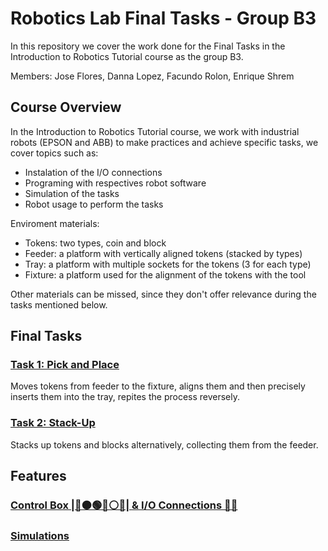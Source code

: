 # Robotics Lab Final Tasks - Group B3
In this repository we cover the work done for the Final Tasks in the Introduction to Robotics Tutorial course as the group B3.

Members: Jose Flores, Danna Lopez, Facundo Rolon, Enrique Shrem

## Course Overview
In the Introduction to Robotics Tutorial course, we work with industrial robots (EPSON and ABB) to make practices and achieve specific tasks, we cover topics such as:
- Instalation of the I/O connections
- Programing with respectives robot software
- Simulation of the tasks
- Robot usage to perform the tasks

Enviroment materials:
- Tokens: two types, coin and block
- Feeder: a platform with vertically aligned tokens (stacked by types)
- Tray: a platform with multiple sockets for the tokens (3 for each type)
- Fixture: a platform used for the alignment of the tokens with the tool

Other materials can be missed, since they don't offer relevance during the tasks mentioned below.

## Final Tasks
### [Task 1: Pick and Place](Task%201%3A%20Pick%20and%20Place.md)
Moves tokens from feeder to the fixture, aligns them and then precisely inserts them into the tray, repites the process reversely.

### [Task 2: Stack-Up](Task%202%3A%20Stack-Up.md)
Stacks up tokens and blocks alternatively, collecting them from the feeder.

## Features
### [Control Box |🔴🟠🟢🔵⚪🚨| & I/O Connections 🔌📍](IO%20Connections.md)

### [Simulations](Simulations.md)




